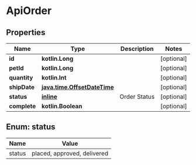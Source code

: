 
# ApiOrder

## Properties
| Name | Type | Description | Notes |
| ------------ | ------------- | ------------- | ------------- |
| **id** | **kotlin.Long** |  |  [optional] |
| **petId** | **kotlin.Long** |  |  [optional] |
| **quantity** | **kotlin.Int** |  |  [optional] |
| **shipDate** | [**java.time.OffsetDateTime**](java.time.OffsetDateTime.md) |  |  [optional] |
| **status** | [**inline**](#Status) | Order Status |  [optional] |
| **complete** | **kotlin.Boolean** |  |  [optional] |


<a id="Status"></a>
## Enum: status
| Name | Value |
| ---- | ----- |
| status | placed, approved, delivered |




